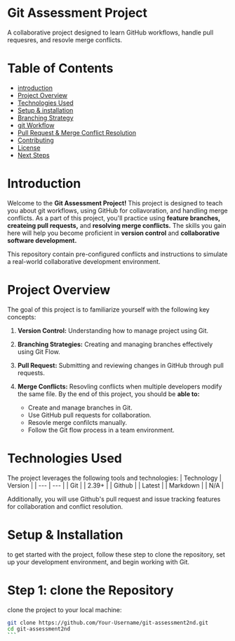 # Git Assessment Project

A collaborative project designed to learn GitHub workflows, handle pull requesres, and resovle merge conflicts.

# Table of Contents

- [introduction](link)
- [Project Overview](link)
- [Technologies Used](link)
- [Setup & installation](link)
- [Branching Strategy](link)
- [git Workflow](link)
- [Pull Request & Merge Conflict Resolution](link)
- [Contributing](link)
- [License](link)
- [Next Steps](link)

# Introduction

Welcome to the **Git Assessment Project!** This project is designed to teach you about git workflows, using GitHub for collavoration, and handling merge conflicts. As a part of this project, you'll practice using **feature branches, createing pull requests,** and **resolving merge conflicts.** The skills you gain here will help you become proficient in **version control** and **collaborative software development.**

This repository contain pre-configured conflicts and instructions to simulate a real-world collaborative development environment.

# Project Overview

The goal of this project is to familiarize yourself with the following key concepts:

1. **Version Control:** Understanding how to manage project using Git.
2. **Branching Strategies:** Creating and managing branches effectively using Git Flow.
3. **Pull Request:** Submitting and reviewing changes in GitHub through pull requests.
4. **Merge Conflicts:** Resovling conflicts when multiple developers modify the same file.
   By the end of this project, you should be **able to:**

   - Create and manage branches in Git.
   - Use GitHub pull requests for collaboration.
   - Resovle merge confilcts manually.
   - Follow the Git flow process in a team environment.

# Technologies Used

The project leverages the following tools and technologies:
| Technology | Version |
| --- | --- |
| Git | \| 2.39+ |
| Github | \| Latest |
| Markdown | \| N/A |

Additionally, you will use Github's pull request and issue tracking features for collaboration and conflict resolution.

# Setup & Installation

to get started with the project, follow these step to clone the repository, set up your development environment, and begin working with Git.

# Step 1: clone the Repository

clone the project to your local machine:

````bash
git clone https://github.com/Your-Username/git-assessment2nd.git
cd git-assessment2nd
```

````
